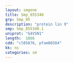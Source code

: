 ```yaml
---
layout: smgene
title: Smp_055340
grp: Smp_05
description: "protein lin 9"
smp: Smp_055340.1
uniprot: "G4V5N1"
length:  1866
cdd: "cl05876, pfam06584"
kk: ns
categories: sm
---
```

